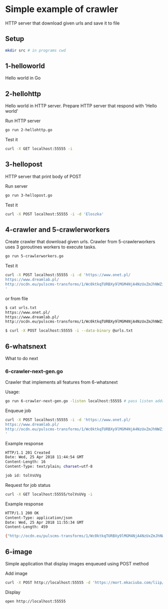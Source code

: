 # Simple example of crawler
HTTP server that download given urls and save it to file

## Setup 
```bash
mkdir src # in programs cwd
```
## 1-helloworld
Hello world in Go

##  2-hellohttp
Hello world in HTTP server. Prepare HTTP server that respond with 'Hello world'

Run HTTP server

```bash
go run 2-hellohttp.go
```

Test it

```bash
curl -X GET localhost:55555 -i
```

## 3-hellopost
HTTP server that print body of POST

Run server

```bash
go run 3-hellopost.go
```

Test it

```bash
curl -X POST localhost:55555 -i -d 'Eloszka'
```

## 4-crawler and 5-crawlerworkers

Create crawler that download given urls. Crawler from 5-crawlerworkers uses 3 goroutines workers to execute tasks.

```bash
go run 5-crawlerworkers.go
```

Test it

```bash
curl -X POST localhost:55555 -i -d 'https://www.onet.pl/
https://www.dreamlab.pl/
http://ocdn.eu/pulscms-transforms/1/Wc0ktkqTURBXy9lMGM4NjA4NzUxZmJhNWZiYWFkYzI5OTY0NTFmOGVlNC5qcGVnkpUDWQDNFlTNDuOTBV87 
'
```

or from file

```bash
$ cat urls.txt
https://www.onet.pl/
https://www.dreamlab.pl/
http://ocdn.eu/pulscms-transforms/1/Wc0ktkqTURBXy9lMGM4NjA4NzUxZmJhNWZiYWFkYzI5OTY0NTFmOGVlNC5qcGVnkpUDWQDNFlTNDuOTBV87 

$ curl -X POST localhost:55555 -i --data-binary @urls.txt

```

## 6-whatsnext

What to do next

### 6-crawler-next-gen.go

Crawler that implements all features from 6-whatsnext

Usage:

```bash
go run 6-crawler-next-gen.go -listen localhost:55555 # pass listen address
```

Enqueue job 

```bash
curl -X POST localhost:55555 -i -d 'https://www.onet.pl/
https://www.dreamlab.pl/
http://ocdn.eu/pulscms-transforms/1/Wc0ktkqTURBXy9lMGM4NjA4NzUxZmJhNWZiYWFkYzI5OTY0NTFmOGVlNC5qcGVnkpUDWQDNFlTNDuOTBV87 
'
```

Example response

```bash
HTTP/1.1 201 Created
Date: Wed, 25 Apr 2018 11:44:54 GMT
Content-Length: 16
Content-Type: text/plain; charset=utf-8

job id: tolVsUVg
```

Request for job status

```bash
curl -X GET localhost:55555/tolVsUVg -i
```

Example response

```bash
HTTP/1.1 200 OK
Content-Type: application/json
Date: Wed, 25 Apr 2018 11:55:34 GMT
Content-Length: 459

{"http://ocdn.eu/pulscms-transforms/1/Wc0ktkqTURBXy9lMGM4NjA4NzUxZmJhNWZiYWFkYzI5OTY0NTFmOGVlNC5qcGVnkpUDWQDNFlTNDuOTBV87 ":"Failed to fetch due to status code https://ocdn.eu/pulscms-transforms/1/Wc0ktkqTURBXy9lMGM4NjA4NzUxZmJhNWZiYWFkYzI5OTY0NTFmOGVlNC5qcGVnkpUDWQDNFlTNDuOTBV87%20 400","https://www.google.pl/":"Fetched https://www.google.pl/ as tmp/https___www.google.pl_","https://www.onet.pl/":"Fetched https://www.onet.pl/ as tmp/https___www.onet.pl_"}
```

## 6-image

Simple application that display images enqueued using POST method

Add image
```bash
curl -X POST http://localhost:55555 -d 'https://mort.mkaciuba.com/liip/recent_gallery//media/gallery/14409/30/Rita-7730-Edit_55e15014-945c-11e9-876c-0242ac120002_gallery_big.jpeg' -i

```

Display

```bash
open http://localhost:55555 

```

